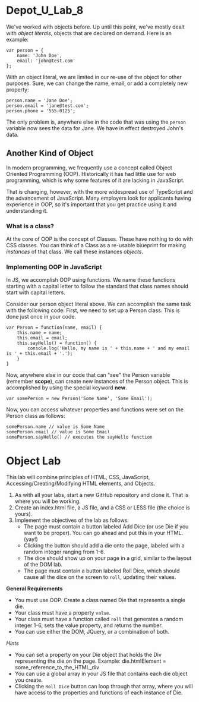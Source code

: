 # Depot_U_Lab_8
We've worked with objects before. Up until this point, we've mostly dealt with *object literals*, objects that are declared on demand. Here is an example:
```
var person = {
    name: 'John Doe',
    email: 'john@test.com'
};
```
With an object literal, we are limited in our re-use of the object for other purposes. Sure, we can change the name, email, or add a completely new property:
```
person.name = 'Jane Doe';
person.email = 'jane@test.com';
person.phone = '555-0125';
```
The only problem is, anywhere else in the code that was using the `person` variable now sees the data for Jane. We have in effect destroyed John's data.

## Another Kind of Object
In modern programming, we frequently use a concept called Object Oriented Programming (OOP). Historically it has had little use for web programming, which is why some features of it are lacking in JavaScript.

That is changing, however, with the more widespread use of TypeScript and the advancement of JavaScript. Many employers look for applicants having experience in OOP, so it's important that you get practice using it and understanding it.

### What is a class?
At the core of OOP is the concept of Classes. These have nothing to do with CSS classes. You can think of a Class as a re-usable blueprint for making *instances* of that class. We call these instances *objects*.

### Implementing OOP in JavaScript
In JS, we accomplish OOP using functions. We name these functions starting with a capital letter to follow the standard that class names should start with capital letters.

Consider our person object literal above. We can accomplish the same task with the following code:
First, we need to set up a Person class. This is done just once in your code.
```
var Person = function(name, email) {
    this.name = name;
    this.email = email;
    this.sayHello() = function() {
        console.log('Hello, my name is ' + this.name + ' and my email is ' + this.email + '.');
    }
}
```
Now, anywhere else in our code that can "see" the Person variable (remember **scope**), can create new instances of the Person object.
This is accomplished by using the special keyword **new**.
```
var somePerson = new Person('Some Name', 'Some Email');
```
Now, you can access whatever properties and functions were set on the Person class as follows:
```
somePerson.name // value is Some Name
somePerson.email // value is Some Email
somePerson.sayHello() // executes the sayHello function
```

# Object Lab
This lab will combine principles of HTML, CSS, JavaScript, Accessing/Creating/Modifying HTML elements, and Objects.
1. As with all your labs, start a new GitHub repository and clone it. That is where you will be working.
2. Create an index.html file, a JS file, and a CSS or LESS file (the choice is yours).
3. Implement the objectives of the lab as follows:
    * The page must contain a button labeled Add Dice (or use Die if you want to be proper). You can go ahead and put this in your HTML. (yay!)
    * Clicking the button should add a die onto the page, labeled with a random integer ranging from 1-6.
    * The dice should show up on your page in a grid, similar to the layout of the DOM lab.
    * The page must contain a button labeled Roll Dice, which should cause all the dice on the screen to `roll`, updating their values.
    
**General Requirements**
* You must use OOP. Create a class named Die that represents a single die.
* Your class must have a property `value`.
* Your class must have a function called `roll` that generates a random integer 1-6, sets the value property, and returns the number.
* You can use either the DOM, JQuery, or a combination of both.

*Hints*
* You can set a property on your Die object that holds the Div representing the die on the page. Example: die.htmlElement = some_reference_to_the_HTML_div
* You can use a global array in your JS file that contains each die object you create.
* Clicking the `Roll Dice` button can loop through that array, where you will have access to the properties and functions of each instance of Die.
